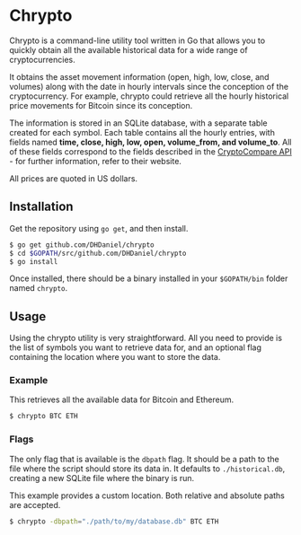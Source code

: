 # Chrypto

Chrypto is a command-line utility tool written in Go that allows you to quickly obtain all the available historical data for a wide range of cryptocurrencies.

It obtains the asset movement information (open, high, low, close, and volumes) along with the date in hourly intervals since the conception of the cryptocurrency. For example, chrypto could retrieve all the hourly historical price movements for Bitcoin since its conception.

The information is stored in an SQLite database, with a separate table created for each symbol. Each table contains all the hourly entries, with fields named **time, close, high, low, open, volume_from, and volume_to**. All of these fields correspond to the fields described in the [CryptoCompare API](https://min-api.cryptocompare.com/) - for further information, refer to their website.

All prices are quoted in US dollars.

## Installation
Get the repository using `go get`, and then install.
```bash
$ go get github.com/DHDaniel/chrypto
$ cd $GOPATH/src/github.com/DHDaniel/chrypto
$ go install
```
Once installed, there should be a binary installed in your `$GOPATH/bin` folder named `chrypto`.

## Usage
Using the chrypto utility is very straightforward. All you need to provide is the list of symbols you want to retrieve data for, and an optional flag containing the location where you want to store the data.

### Example
This retrieves all the available data for Bitcoin and Ethereum.
```bash
$ chrypto BTC ETH
```

### Flags
The only flag that is available is the `dbpath` flag. It should be a path to the file where the script should store its data in. It defaults to `./historical.db`, creating a new SQLite file where the binary is run.

This example provides a custom location. Both relative and absolute paths are accepted.
```bash
$ chrypto -dbpath="./path/to/my/database.db" BTC ETH
```
